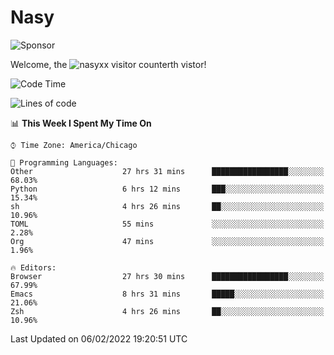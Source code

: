 # Nasy

<!--
<p align="center">
<img height="200" src="https://github-readme-stats.vercel.app/api?username=nasyxx&count_private=true&show_icons=true&theme=dracula&include_all_commits=true"/>
<img height="200" src="https://github-readme-stats.vercel.app/api/top-langs/?username=nasyxx&theme=dracula&hide=html,jupyter+notebook&count_private=true&show_icons=true"/>
</p>

  
----------------
-->

![Sponsor](https://img.shields.io/static/v1.svg?label=Sponsor&message=%E2%9D%A4&logo=GitHub&style=flat&color=pink)
 
Welcome, the ![nasyxx visitor counter](https://count.getloli.com/get/@nasyxx?theme=rule34)th vistor!
 
<!--START_SECTION:waka-->
![Code Time](http://img.shields.io/badge/Code%20Time-1%2C857%20hrs%2028%20mins-blue)

![Lines of code](https://img.shields.io/badge/From%20Hello%20World%20I%27ve%20Written-5%20Million%20lines%20of%20code-blue)

📊 **This Week I Spent My Time On** 

```text
⌚︎ Time Zone: America/Chicago

💬 Programming Languages: 
Other                    27 hrs 31 mins      █████████████████░░░░░░░░   68.03% 
Python                   6 hrs 12 mins       ███░░░░░░░░░░░░░░░░░░░░░░   15.34% 
sh                       4 hrs 26 mins       ██░░░░░░░░░░░░░░░░░░░░░░░   10.96% 
TOML                     55 mins             ░░░░░░░░░░░░░░░░░░░░░░░░░   2.28% 
Org                      47 mins             ░░░░░░░░░░░░░░░░░░░░░░░░░   1.96%

🔥 Editors: 
Browser                  27 hrs 30 mins      █████████████████░░░░░░░░   67.99% 
Emacs                    8 hrs 31 mins       █████░░░░░░░░░░░░░░░░░░░░   21.06% 
Zsh                      4 hrs 26 mins       ██░░░░░░░░░░░░░░░░░░░░░░░   10.96%

```


 Last Updated on 06/02/2022 19:20:51 UTC
<!--END_SECTION:waka-->

<!-- ![visitors](https://visitor-badge.laobi.icu/badge?page_id=nasyxx.nasyxx) -->
